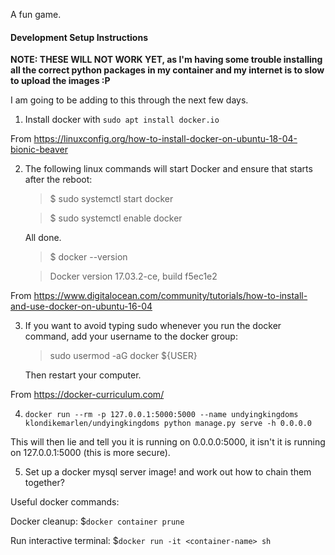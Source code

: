 A fun game.

#### Development Setup Instructions 

**NOTE: THESE WILL NOT WORK YET, as I'm having some trouble installing all the correct python packages in my container and my internet is to slow to upload the images :P**

I am going to be adding to this through the next few days.

1. Install docker with `sudo apt install docker.io`

From https://linuxconfig.org/how-to-install-docker-on-ubuntu-18-04-bionic-beaver

2. The following linux commands will start Docker and ensure that starts after the reboot:
    > $ sudo systemctl start docker
    
    > $ sudo systemctl enable docker

    All done.

    > $ docker --version
    
    > Docker version 17.03.2-ce, build f5ec1e2

From https://www.digitalocean.com/community/tutorials/how-to-install-and-use-docker-on-ubuntu-16-04

3. If you want to avoid typing sudo whenever you run the docker command, add your username to the docker group:

    > sudo usermod -aG docker ${USER}
    
    Then restart your computer.

From https://docker-curriculum.com/

4. `docker run --rm -p 127.0.0.1:5000:5000 --name undyingkingdoms klondikemarlen/undyingkingdoms python manage.py serve -h 0.0.0.0`

This will then lie and tell you it is running on 0.0.0.0:5000, it isn't it is running on 127.0.0.1:5000 (this is more secure).

5. Set up a docker mysql server image! and work out how to chain them together?

Useful docker commands:

Docker cleanup: $`docker container prune`

Run interactive terminal: $`docker run -it <container-name> sh`
